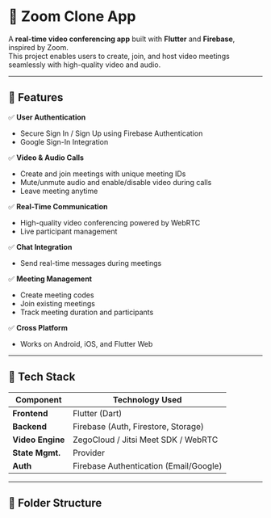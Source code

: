 # 🎥 Zoom Clone App

A **real-time video conferencing app** built with **Flutter** and **Firebase**, inspired by Zoom.  
This project enables users to create, join, and host video meetings seamlessly with high-quality video and audio.

---

## 🚀 Features

✅ **User Authentication**
- Secure Sign In / Sign Up using Firebase Authentication  
- Google Sign-In Integration  

✅ **Video & Audio Calls**
- Create and join meetings with unique meeting IDs  
- Mute/unmute audio and enable/disable video during calls  
- Leave meeting anytime  

✅ **Real-Time Communication**
- High-quality video conferencing powered by WebRTC  
- Live participant management  

✅ **Chat Integration**
- Send real-time messages during meetings  

✅ **Meeting Management**
- Create meeting codes  
- Join existing meetings  
- Track meeting duration and participants  

✅ **Cross Platform**
- Works on Android, iOS, and Flutter Web  

---

## 🧰 Tech Stack

| Component        | Technology Used                          |
|------------------|-------------------------------------------|
| **Frontend**     | Flutter (Dart)                            |
| **Backend**      | Firebase (Auth, Firestore, Storage)       |
| **Video Engine** | ZegoCloud / Jitsi Meet SDK / WebRTC       |
| **State Mgmt.**  | Provider                                  |
| **Auth**         | Firebase Authentication (Email/Google)    |

---

## 📂 Folder Structure

